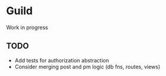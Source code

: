 
# Guild

Work in progress

## TODO

- Add tests for authorization abstraction
- Consider merging post and pm logic (db fns, routes, views)
